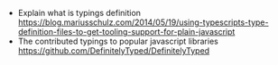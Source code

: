 * Explain what is typings definition https://blog.mariusschulz.com/2014/05/19/using-typescripts-type-definition-files-to-get-tooling-support-for-plain-javascript
* The contributed typings to popular javascript libraries https://github.com/DefinitelyTyped/DefinitelyTyped